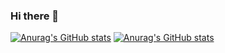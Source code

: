 ### Hi there 👋

[![Anurag's GitHub stats](https://github-readme-stats.vercel.app/api?username=xxyeon&count_private=true&show_icons=true)](https://github.com/anuraghazra/github-readme-stats)
[![Anurag's GitHub stats](https://github-readme-stats.vercel.app/api?username=xxyeon&count_private=true)](https://github.com/anuraghazra/github-readme-stats)
<!--
**xxyeon/xxyeon** is a ✨ _special_ ✨ repository because its `README.md` (this file) appears on your GitHub profile.

Here are some ideas to get you started:

- 🔭 I’m currently working on ...
- 🌱 I’m currently learning ...
- 👯 I’m looking to collaborate on ...
- 🤔 I’m looking for help with ...
- 💬 Ask me about ...
- 📫 How to reach me: ...
- 😄 Pronouns: ...
- ⚡ Fun fact: ...
-->
